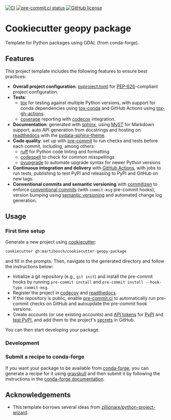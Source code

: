 [![CI](https://github.com/martibosch/cookiecutter-geopy-package/actions/workflows/dev.yml/badge.svg)](https://github.com/martibosch/cookiecutter-geopy-package/blob/main/.github/workflows/dev.yml)
[![pre-commit.ci status](https://results.pre-commit.ci/badge/github/martibosch/cookiecutter-geopy-package/main.svg)](https://results.pre-commit.ci/latest/github/martibosch/cookiecutter-geopy-package/main)
[![GitHub license](https://img.shields.io/github/license/martibosch/cookiecutter-geopy-package.svg)](https://github.com/martibosch/cookiecutter-geopy-package/blob/main/LICENSE)

# Cookiecutter geopy package

Template for Python packages using GDAL (from conda-forge).

## Features

This project template includes the following features to ensure best practices:

- **Overall project configuration**: [pyproject.toml](https://www.python.org/dev/peps/pep-0518) for [PEP-626](https://www.python.org/dev/peps/pep-0626)-compliant project configuration.
- **Tests**:
  - [tox](https://tox.wiki) for testing against multiple Python versions, with support for conda dependencies using [tox-conda](https://github.com/tox-dev/tox-conda) and GitHub Actions using [tox-gh-actions](https://github.com/ymyzk/tox-gh-actions).
  - [coverage](https://coverage.readthedocs.io) reporting with [codecov](https://codecov.io) integration.
- **Documentation**: generated with [sphinx](https://www.sphinx-doc.org), using [MyST](https://myst-parser.readthedocs.io) for Markdown support, auto API generation from docstrings and hosting on [readthedocs](https://readthedocs.org) with the [pydata-sphinx-theme](https://github.com/pydata/pydata-sphinx-theme).
- **Code quality**: set up with [pre-commit](https://pre-commit.com) to run checks and tests before each commit, including, among others:
  - [ruff](https://beta.ruff.rs) for Python code linting and formatting
  - [codespell](https://github.com/codespell-project/codespell) to check for common misspellings
  - [pyupgrade](https://github.com/asottile/pyupgrade) to automate upgrade syntax for newer Python versions
- **Continuous integration and delivery** with [GitHub Actions](https://github.com/features/actions), with jobs to run tests, publishing to test PyPI and releasing to PyPI and GitHub on new tags.
- **Conventional commits and semantic versioning** with [commitizen](https://commitizen-tools.github.io/commitizen) to enforce [conventional commits](https://www.conventionalcommits.org) (with `commit-msg` pre-commit hooks), version bumping using [semantic versioning](https://semver.org) and automated change log generation.

## Usage

### First time setup

Generate a new project using [cookiecutter](https://github.com/cookiecutter/cookiecutter):

```bash
cookiecutter gh:martibosch/cookiecutter-geopy-package
```

and fill in the prompts. Then, navigate to the generated directory and follow the instructions below:

- Initialize a git repository (e.g., `git init`) and install the pre-commit hooks by running `pre-commit install` and `pre-commit install --hook-type commit-msg`.
- Register the project in [codecov](https://codecov.io) and [readthedocs](https://readthedocs.org).
- If the repository is public, enable [pre-commit.ci](https://pre-commit.ci) to automatically run pre-commit checks on GitHub and autoupdate the pre-commit hook versions.
- Create accounts (or use existing accounts) and [API tokens](https://pypi.org/help/#apitoken) for [PyPI](https://pypi.org) and [test PyPI](https://test.pypi.org), and add them to the project's [secrets](https://docs.github.com/en/actions/reference/encrypted-secrets) in GitHub.

You can then start developing your package.

### Development

### Submit a recipe to conda-forge

If you want your package to be available from [conda-forge](https://conda-forge.org), you can generate a recipe for it using [grayskull](https://github.com/conda/grayskull) and then submit it by following the instructions in the [conda-forge documentation](https://conda-forge.org/docs/maintainer/adding_pkgs.html#forking-and-pull-request).

## Acknowledgements

- This template borrows several ideas from [zillionare/python-project-wizard](https://github.com/zillionare/python-project-wizard).
